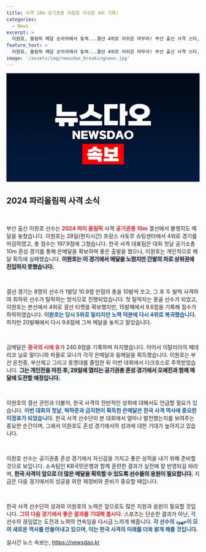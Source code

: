 ```yaml
---
title: 사격 10m 공기권총 이원호 아쉬운 4위 기록!
categories:
  - News
excerpt: >
  이원호, 올림픽 메달 손아귀에서 놓쳐...결선 4위로 아쉬운 마무리! 부산 출신 사격 스타, 혼성 경기에서 메달 재도전에 나선다.
feature_text: >
  이원호, 올림픽 메달 손아귀에서 놓쳐...결선 4위로 아쉬운 마무리! 부산 출신 사격 스타, 혼성 경기에서 메달 재도전에 나선다.
image: '/assets/img/newsdao_breakingnews.jpg'
---
```


<p><img src="/assets/img/newsdao_breakingnews.jpg" alt="firstkoreanews 속보" /></p>

<h2 data-ke-size="size26">2024 파리올림픽 사격 소식</h2>

<p data-ke-size="size16">&nbsp;</p>

<p>부산 출신 이원호 선수는 <b><span style="color: #ee2323;">2024 파리 올림픽</span></b> 사격 <b><span style="color: #ee2323;">공기권총 10m</span></b> 결선에서 불행히도 메달을 놓쳤습니다. 이원호는 28일(현지시간) 프랑스 샤토루 슈팅센터에서 4위로 경기를 마감하였고, 총 점수는 197.9점에 그쳤습니다. 한국 사격 대표팀은 대회 첫날 공기소총 10m 혼성 경기를 통해 은메달을 확보하며 좋은 출발을 했으나, 이원호는 개인적으로 메달 획득에 실패했습니다. <b><span style="background-color: #21538527;">이원호는 이 경기에서 메달을 노렸지만 간발의 차로 상위권에 진입하지 못했습니다.</span></b></p>

<p data-ke-size="size16">&nbsp;</p>

<p>결선 경기는 8명의 선수가 1발당 10.9점 만점의 총을 10발씩 쏘고, 그 후 두 발씩 사격하여 최하위 선수가 탈락하는 방식으로 진행되었습니다. 첫 탈락자는 몽골 선수가 되었고, 이원호는 본선에서 4위로 결선 티켓을 확보했지만, 15발째에서 9.6점을 기록해 점수가 하락하였습니다. <b><span style="color: #1a5490;">이원호는 당시 5위로 밀리지만 노력 덕분에 다시 4위로 복귀했습니다.</span></b> 하지만 20발째에서 다시 9.6점에 그쳐 메달을 놓치고 말았습니다.</p>

<p data-ke-size="size16">&nbsp;</p>

<p>금메달은 <b><span style="color: #ee2323;">중국의 시에 유</span></b>가 240.9점을 기록하며 차지했습니다. 이어서 이탈리아의 페데리코 닐로 말디니와 파올로 모나가 각각 은메달과 동메달을 획득했습니다. 이원호는 부산 온천중, 부산체고 그리고 동명대를 졸업한 뒤 이번 대회에서 다크호스로 주목받았습니다. <b><span style="background-color: #21538527;">그는 개인전을 마친 후, 29일에 열리는 공기권총 혼성 경기에서 오예진과 함께 메달에 도전할 예정입니다.</span></b></p>

<p data-ke-size="size16">&nbsp;</p>

<p>이원호의 결선 관전과 더불어, 한국 사격의 전반적인 성취에 대해서도 언급할 필요가 있습니다. <b><span style="color: #1a5490;">이번 대회의 첫날, 박하준과 금지현이 획득한 은메달은 한국 사격 역사에 중요한 이정표가 되었습니다.</span></b> 한국 사격 선수단이 본 대회에서 얼마나 발전했는지를 보여주는 중요한 순간이며, 그래서 이원호도 혼성 경기에서의 성과에 대한 기대가 높아지고 있습니다.</p>

<p data-ke-size="size16">&nbsp;</p>

<p>이원호 선수는 공기권총 혼성 경기에서 자신감을 가지고 좋은 성적을 내기 위해 준비할 것으로 보입니다. 소속팀인 KB국민은행과 함께 훈련한 결과가 실전에 잘 반영되길 바라며, <b><span style="background-color: #21538527;">한국 사격이 앞으로 더 많은 메달을 획득할 수 있도록 선수들의 응원이 필요합니다.</span></b> 지금은 다음 경기에서의 성공을 위한 재정비와 준비가 중요할 때입니다.</p>

<p data-ke-size="size16">&nbsp;</p>

<p>한국 사격 선수단의 성과와 이원호의 노력은 앞으로도 많은 지원과 응원이 필요할 것입니다. <b><span style="color: #ee2323;">그의 다음 경기에서 좋은 결과를 기대해 봅시다.</span></b> 스포츠는 단순한 결과가 아닌, 각 선수의 끊임없는 도전과 노력의 연속임을 다시금 느끼게 해줍니다. <b><span style="color: #1a5490;">각 선수의 جهود이 모여 새로운 역사를 만들어내고 있으며, 이는 한국 사격의 미래를 더욱 밝게 해줄 것입니다.</span></b></p>
실시간 뉴스 속보는, <a href="https://newsdao.kr" rel="dofollow">https://newsdao.kr</a>


